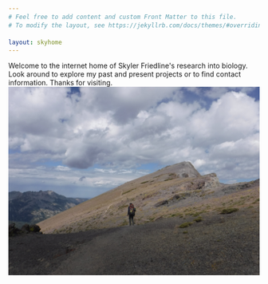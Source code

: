 ```yaml
---
# Feel free to add content and custom Front Matter to this file.
# To modify the layout, see https://jekyllrb.com/docs/themes/#overriding-theme-defaults

layout: skyhome
---
```

Welcome to the internet home of Skyler Friedline's research into biology. Look around to explore my past and present projects or to find contact information. Thanks for visiting.
<img src="/images/mountains.JPG">
